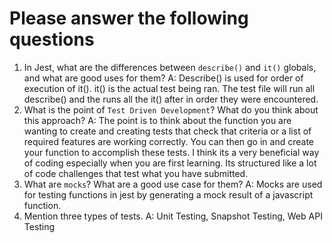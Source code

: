 # Please answer the following questions

1.  In Jest, what are the differences between `describe()` and `it()` globals, and what are good uses for them?
    A: Describe() is used for order of execution of it(). it() is the actual test being ran. The test file will run all describe() and the runs all the it() after in order they were encountered.
2.  What is the point of `Test Driven Development`? What do you think about this approach?
    A: The point is to think about the function you are wanting to create and creating tests that check that criteria or a list of required features are working correctly. You can then go in and create your function to accomplish these tests. I think its a very beneficial way of coding especially when you are first learning. Its structured like a lot of code challenges that test what you have submitted.
3.  What are `mocks`? What are a good use case for them?
    A: Mocks are used for testing functions in jest by generating a mock result of a javascript function.
4.  Mention three types of tests.
    A: Unit Testing, Snapshot Testing, Web API Testing
